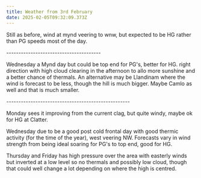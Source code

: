 ```yaml
---
title: Weather from 3rd February
date: 2025-02-05T09:32:09.373Z
---
```

Still as before, wind at mynd veering to wnw, but expected to be HG rather than PG speeds most of the day.

\---------------------------------------

Wednesday a Mynd day but could be top end for PG's, better for HG.  right direction with high cloud clearing in the afternoon to allo more sunshine and a better chance of thermals.  An alternative may be Llandinam where the wind is forecast to be less, though the hill is much bigger.  Maybe Camlo as well and that is much smaller.

\---------------------------------------------------

Monday sees it improving from the current clag, but quite windy, maybe ok for HG at Clatter.

Wednesday due to be a good post cold frontal day with good thermic activity (for the time of the year), west veering NW.  Forecasts vary in wind strength from being ideal soaring for PG's to top end, good for HG.

Thursday and Friday has high pressure over the area with easterly winds but inverted at a low level so no thermals and possibly low cloud, though that could well change a lot depending on where the high is centred.